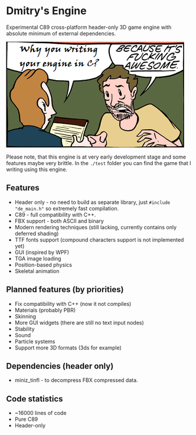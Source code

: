 # Dmitry's Engine

Experimental C89 cross-platform header-only 3D game engine with absolute minimum of external dependencies.

![Why](pics/why.png?raw=true "Why")

Please note, that this engine is at very early development stage and some features maybe very brittle. In the `./test` folder you can find the game that I writing using this engine.

## Features
- Header only - no need to build as separate library, just `#include "de_main.h"` so extremely fast compilation.
- C89 - full compatibility with C++.
- FBX support - both ASCII and binary
- Modern rendering techniques (still lacking, currently contains only deferred shading)
- TTF fonts support (compound characters support is not implemented yet)
- GUI (inspired by WPF)
- TGA image loading
- Position-based physics
- Skeletal animation

## Planned features (by priorities)
- Fix compatibility with C++ (now it not compiles)
- Materials (probably PBR)
- Skinning
- More GUI widgets (there are still no text input nodes)
- Stability
- Sound 
- Particle systems
- Support more 3D formats (3ds for example)

## Dependencies (header only)
- miniz_tinfl - to decompress FBX compressed data.

## Code statistics
- ~16000 lines of code
- Pure C89
- Header-only
